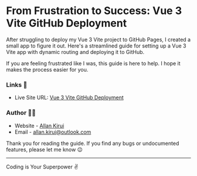 # From Frustration to Success: Vue 3 Vite GitHub Deployment

After struggling to deploy my Vue 3 Vite project to GitHub Pages, I created a small app to figure it out. Here's a streamlined guide for setting up a Vue 3 Vite app with dynamic routing and deploying it to GitHub.

If you are feeling frustrated like I was, this guide is here to help. I hope it makes the process easier for you.

### Links 🔗

- Live Site URL: [Vue 3 Vite GitHub Deployment](https://allankirui.github.io/vue-3-vite-github-deployment/)

### Author ✍🏾

- Website - [Allan Kirui](https://allankirui.github.io)
- Email - <allan.kirui@outlook.com>

Thank you for reading the guide. If you find any bugs or undocumented features, please let me know 😉

---

Coding is Your Superpower ✌
